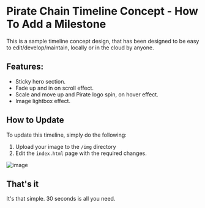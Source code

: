 # Pirate Chain Timeline Concept - How To Add a Milestone

This is a sample timeline concept design, that has been designed to be easy to edit/develop/maintain, locally or in the cloud by anyone.

## Features:

* Sticky hero section.
* Fade up and in on scroll effect.
* Scale and move up and Pirate logo spin, on hover effect.
* Image lightbox effect.

## How to Update

To update this timeline, simply do the following:

1. Upload your image to the `/img` directory
2. Edit the `index.html` page with the required changes.

![image](https://github.com/QuirkyRobots/pirate-chain-timeline/assets/29914179/9ccb9d42-9fde-4569-a821-87f8a543abeb)

## That's it

It's that simple. 30 seconds is all you need.
